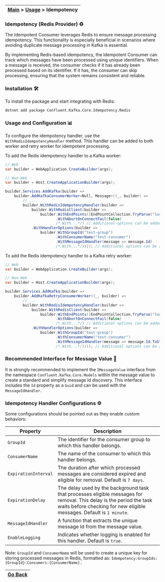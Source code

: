 | [Main](/README.md) > [Usage](/docs/Usage.md) > Idempotency |
|------------------------------------------------------------|

### Idempotency (Redis Provider) :recycle:

The Idempotent Consumer leverages Redis to ensure message processing idempotency. This functionality is especially beneficial in scenarios where avoiding duplicate message processing in Kafka is essential.

By implementing Redis-based idempotency, the Idempotent Consumer can track which messages have been processed using unique identifiers. When a message is received, the consumer checks if it has already been processed based on its identifier. If it has, the consumer can skip processing, ensuring that the system remains consistent and reliable.

### Installation :hammer_and_wrench:

To install the package and start integrating with Redis:
```bash
dotnet add package Confluent.Kafka.Core.Idempotency.Redis
```

### Usage and Configuration :bar_chart:
To configure the idempotency handler, use the `WithRedisIdempotencyHandler` method. This handler can be added to both worker and retry worker for idempotent processing.

To add the Redis idempotency handler to a Kafka worker:

```C#
// Web
var builder = WebApplication.CreateBuilder(args);

// Non-Web
var builder = Host.CreateApplicationBuilder(args);

builder.Services.AddKafka(builder =>
    builder.AddKafkaConsumerWorker<Null, Message>((_, builder) =>
        // ...
        builder.WithRedisIdempotencyHandler(builder =>
            builder.WithRedisClient(builder =>
                builder.WithEndPoints([EndPointCollection.TryParse("localhost:6379")])
                       .WithAbortOnConnectFail(false)
                       /*.With...*/) // Additional options can be added here
            .WithHandlerOptions(builder =>
                builder.WithGroupId("test-group")
                       .WithConsumerName("test-consumer")
                       .WithMessageIdHandler(message => message.Id)
                       /*.With...*/)))); // Additional options can be added here
```

To add the Redis idempotency handler to a Kafka retry worker:

```C#
// Web
var builder = WebApplication.CreateBuilder(args);

// Non-Web
var builder = Host.CreateApplicationBuilder(args);

builder.Services.AddKafka(builder =>
    builder.AddKafkaRetryConsumerWorker((_, builder) =>
        // ...
        builder.WithRedisIdempotencyHandler(builder =>
            builder.WithRedisClient(builder =>
                builder.WithEndPoints([EndPointCollection.TryParse("localhost:6379")])
                       .WithAbortOnConnectFail(false)
                       /*.With...*/) // Additional options can be added here
            .WithHandlerOptions(builder =>
                builder.WithGroupId("test-group")
                       .WithConsumerName("test-consumer")
                       .WithMessageIdHandler(message => message.Id.ToString())
                       /*.With...*/)))); // Additional options can be added here
```

### Recommended Interface for Message Value :envelope_with_arrow:

It is strongly recommended to implement the `IMessageValue` interface from the namespace `Confluent.Kafka.Core.Models` within the message value to create a standard and simplify message Id discovery. This interface includes the `Id` property as a `Guid` and can be used with the `MessageIdHandler`.

### Idempotency Handler Configurations :gear:

Some configurations should be pointed out as they enable custom behaviors:

| Property             | Description                                                                                                                                                                                   |
|----------------------|-----------------------------------------------------------------------------------------------------------------------------------------------------------------------------------------------|
| `GroupId`            | The identifier for the consumer group to which this handler belongs.                                                                                                                          |
| `ConsumerName`       | The name of the consumer to which this handler belongs.                                                                                                                                       |
| `ExpirationInterval` | The duration after which processed messages are considered expired and eligible for removal. Default is `7 days`.                                                                             |
| `ExpirationDelay`    | The delay used by the background task that processes eligible messages for removal. This delay is the period the task waits before checking for new eligible messages. Default is `1 minute`. |
| `MessageIdHandler`   | A function that extracts the unique message Id from the message value.                                                                                                                        |
| `EnableLogging`      | Indicates whether logging is enabled for this handler. Default is `true`.                                                                                                                     |

Note: `GroupId` and `ConsumerName` will be used to create a unique key for storing processed messages in Redis, formatted as:
`Idempotency:GroupIds:{GroupId}:Consumers:{ConsumerName}.`

| [Go Back](/docs/Usage.md) |
|---------------------------| 